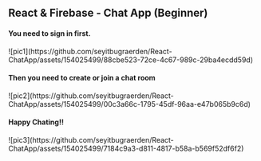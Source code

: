 <h2>React & Firebase - Chat App (Beginner)</h2>

<h4>You need to sign in first.</h4>
![pic1](https://github.com/seyitbugraerden/React-ChatApp/assets/154025499/88cbe523-72ce-4c67-989c-29ba4ecdd59d)
<h4>Then you need to create or join a chat room</h4>
![pic2](https://github.com/seyitbugraerden/React-ChatApp/assets/154025499/00c3a66c-1795-45df-96aa-e47b065b9c6d)
<h4>Happy Chating!!</h4>
![pic3](https://github.com/seyitbugraerden/React-ChatApp/assets/154025499/7184c9a3-d811-4817-b58a-b569f52df6f2)
